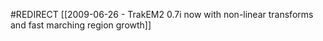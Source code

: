 #REDIRECT [[2009-06-26 - TrakEM2 0.7i now with non-linear transforms and fast marching region growth]]
